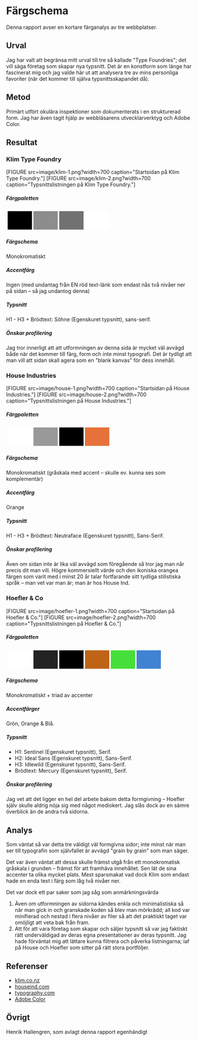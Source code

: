 ---
---
Färgschema
=========================

Denna rapport avser en kortare färganalys av tre webbplatser.

Urval
-----------------------

Jag har valt att begränsa mitt urval till tre så kallade "Type Foundries"; det vill säga företag som skapar nya typsnitt. Det är en konstform som länge har fascinerat mig och jag valde här ut att analysera tre av mins personliga favoriter (när det kommer till själva typsnittsskapandet då).

Metod
-----------------------

Primärt utfört okulära inspektioner som dokumenterats i en strukturerad form. Jag har även tagit hjälp av webbläsarens utvecklarverktyg och Adobe Color.

Resultat
-----------------------

### Klim Type Foundry ###

[FIGURE src=image/klim-1.png?width=700 caption="Startsidan på Klim Type Foundry."]
[FIGURE src=image/klim-2.png?width=700 caption="Typsnittslistningen på Klim Type Foundry."]

##### Färgpaletten #####

<table style="border-spacing: 4px; border-collapse: separate">
    <tr>
        <td style="height: 50px; width: 50px; background-color: #000">
        <td style="height: 50px; width: 50px; background-color: #8d8d8d">
        <td style="height: 50px; width: 50px; background-color: #717171">
        <td style="height: 50px; width: 50px; background-color: #fff">
    </tr>
</table>

##### Färgschema #####

Monokromatiskt

##### Accentfärg #####

Ingen (med undantag från EN röd text-länk som endast nås två nivåer ner på sidan – så jag undantog denna)

##### Typsnitt #####

H1 - H3 + Brödtext: Söhne (Egenskuret typsnitt), sans-serif.

##### Önskar profilering #####

Jag tror innerligt att att utformningen av denna sida är mycket väl avvägd både när det kommer till färg, form och inte minst typografi. Det är tydligt att man vill att sidan skall agera som en "blank kanvas" för dess innehåll.



### House Industries ###

[FIGURE src=image/house-1.png?width=700 caption="Startsidan på House Industries."]
[FIGURE src=image/house-2.png?width=700 caption="Typsnittslistningen på House Industries."]

##### Färgpaletten #####

<table style="border-spacing: 4px; border-collapse: separate">
    <tr>
        <td style="height: 50px; width: 50px; background-color: #fff">
        <td style="height: 50px; width: 50px; background-color: #999">
        <td style="height: 50px; width: 50px; background-color: #000">
        <td style="height: 50px; width: 50px; background-color: #e7713a">
    </tr>
</table>

##### Färgschema #####

Monokromatiskt (gråskala med accent – skulle ev. kunna ses som komplementär)

##### Accentfärg #####

Orange

##### Typsnitt #####

H1 - H3 + Brödtext: Neutraface (Egenskuret typsnitt), Sans-Serif.

##### Önskar profilering #####

Även om sidan inte är lika väl avvägd som föregående så tror jag man når precis dit man vill. Högre kommersiellt värde och den ikoniska orangea färgen som varit med i minst 20 år talar fortfarande sitt tydliga stilistiska språk – man vet var man är; man är hos House Ind.



### Hoefler & Co ###

[FIGURE src=image/hoefler-1.png?width=700 caption="Startsidan på Hoefler & Co."]
[FIGURE src=image/hoefler-2.png?width=700 caption="Typsnittslistningen på Hoefler & Co."]

##### Färgpaletten #####

<table style="border-spacing: 4px; border-collapse: separate">
    <tr>
        <td style="height: 50px; width: 50px; background-color: #fff">
        <td style="height: 50px; width: 50px; background-color: #232323">
        <td style="height: 50px; width: 50px; background-color: #000">
        <td style="height: 50px; width: 50px; background-color: #bf6417">
        <td style="height: 50px; width: 50px; background-color: #46df39">
        <td style="height: 50px; width: 50px; background-color: #4083d3">
    </tr>
</table>

##### Färgschema #####

Monokromatiskt + triad av accenter

##### Accentfärger #####

Grön, Orange & Blå.

##### Typsnitt #####

* H1: Sentinel (Egenskuret typsnitt), Serif.
* H2: Ideal Sans (Egenskuret typsnitt), Sans-Serif.
* H3: Idlewild (Egenskuret typsnitt), Sans-Serif.
* Brödtext: Mercury (Egenskuret typsnitt), Serif.

##### Önskar profilering #####

Jag vet att det ligger en hel del arbete bakom detta formgivning – Hoefler själv skulle aldrig nöja sig med något mediokert. Jag slås dock av en sämre överblick än de andra två sidorna.


Analys
-----------------------

Som väntat så var detta tre väldigt väl formgivna sidor; inte minst när man ser till typografin som självfallet är avvägd "grain by grain" som man säger.

Det var även väntat att dessa skulle främst utgå från ett monokromatisk gråskala i grunden – främst för att framhäva innehållet. Sen lät de sina accenter ta olika mycket plats. Mest sparsmakat vad dock Klim som endast hade en enda text i färg som låg två nivåer ner.

Det var dock ett par saker som jag såg som anmärkningsvärda
1. Även om utformningen av sidorna kändes enkla och minimalistiska så när man gick in och granskade koden så blev man mörkrädd; all kod var minifierad och nestad i flera nivåer av filer så att det praktiskt taget var omöjligt att veta bak från fram.
2. Att för att vara företag som skapar och säljer typsnitt så var jag faktiskt rätt underväldigad av deras egna presentationer av deras typsnitt. Jag hade förväntat mig att lättare kunna filtrera och påverka listningarna; iaf på House och Hoefler som sitter på rätt stora portföljer.

Referenser
-----------------------

* [klim.co.nz](https://klim.co.nz/)
* [houseind.com](https://houseind.com/)
* [typography.com](https://www.typography.com/)
* [Adobe Color](https://color.adobe.com/create)

Övrigt
-----------------------

Henrik Hallengren, som avlagt denna rapport egenhändigt